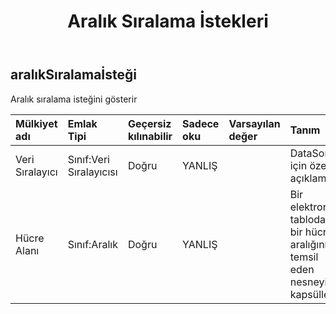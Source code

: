 ﻿---
title: Aralık Sıralama İstekleri
second_title: Aspose.Cells Cloud Documen
type: docs
url: /tr/specification/model/rangesortrequest/
description: "Aspose.Cells Bulut modeli spesifikasyonu: RangeSortRequest. Açma, oluşturma, düzenleme, bölme, birleştirme, karşılaştırma ve dönüştürme gibi özelliklerle Excel ve diğer elektronik tablo belgelerini zahmetsizce yönetin"
weight: 50
---
## **aralıkSıralamaİsteği**

Aralık sıralama isteğini gösterir

| Mülkiyet adı| Emlak Tipi| Geçersiz kılınabilir| Sadece oku| Varsayılan değer| Tanım|
|:- |:- |:- |:- |:- |:- |
| Veri Sıralayıcı| Sınıf:Veri Sıralayıcısı| Doğru| YANLIŞ|| DataSorter için özet açıklama.|
| Hücre Alanı| Sınıf:Aralık| Doğru| YANLIŞ|| Bir elektronik tablodaki bir hücre aralığını temsil eden nesneyi kapsüller.|

